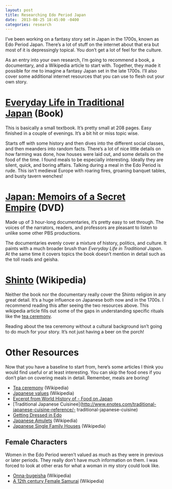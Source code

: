 ```yaml
---
layout: post
title: Researching Edo Period Japan
date:  2013-08-25 18:45:00 -0400
categories: research
---
```

I’ve been working on a fantasy story set in Japan in the 1700s, known as Edo Period Japan. There’s a lot of stuff on the internet about that era but most of it is depressingly topical. You don’t get a lot of feel for the culture.

As an entry into your own research, I’m going to recommend a book, a documentary, and a Wikipedia article to start with. Together, they made it possible for me to imagine a fantasy Japan set in the late 1700s. I’ll also cover some additional internet resources that you can use to flesh out your own story.

# [Everyday Life in Traditional Japan](http://www.amazon.com/gp/product/4805310057/ref=as_li_qf_sp_asin_il_tl?ie=UTF8&amp;camp=1789&amp;creative=9325&amp;creativeASIN=4805310057&amp;linkCode=as2&amp;tag=httpepochwcom-20)&nbsp;(Book)
This is basically a small textbook. It’s pretty small at 208 pages. Easy finished in a couple of evenings. It’s a bit hit or miss topic wise.

Starts off with some history and then dives into the different social classes, and then meanders into random facts. There’s a lot of nice little details on how farming was done, how houses were laid out, and some details on the food of the time. I found meals to be especially interesting. Ideally they are silent, quick, and boring affairs. Talking during a meal in the Edo Period is rude. This isn’t medieval Europe with roaring fires, groaning banquet tables, and busty tavern wenches!

# [Japan: Memoirs of a Secret Empire](https://github.com/epochwolf/epochwolf.com/blob/master/source/blog/2013-08-05-researching-edo-period-japan.markdown#japan-memoirs-of-a-secret-empire-dvd)&nbsp;(DVD)
Made up of 3 hour-long documentaries, it’s pretty easy to set through. The voices of the narrators, readers, and professors are pleasant to listen to unlike some other PBS productions.

The documentaries evenly cover a mixture of history, politics, and culture. It paints with a much broader brush than *Everyday Life in Traditional Japan*. At the same time it covers topics the book doesn’t mention in detail such as the toll roads and geisha.

# [Shinto](http://en.wikipedia.org/wiki/Shinto)&nbsp;(Wikipedia)
Neither the book nor the documentary really cover the Shinto religion in any great detail. It’s a huge influence on Japanese both now and in the 1700s. I recommend reading this after seeing the two resources above. This wikipedia article fills out some of the gaps in understanding specific rituals like the [tea ceremony](http://en.wikipedia.org/wiki/Japanese_tea_ceremony).

Reading about the tea ceremony without a cultural background isn’t going to do much for your story. It’s not just having a beer on the porch!

# Other Resources
Now that you have a baseline to start from, here’s some articles I think you would find useful or at least interesting. You can skip the food ones if you don’t plan on covering meals in detail. Remember, meals are boring!

- [Tea ceremony](http://en.wikipedia.org/wiki/Japanese_tea_ceremony)&nbsp;(Wikipedia)
- [Japanese values](http://en.wikipedia.org/wiki/Japanese_values)&nbsp;(Wikipedia)
- [Excerpt from World History of - Food on Japan](http://www.cambridge.org/us/books/kiple/japan.htm)
- [Traditional Japanese Cuisinee](http://www.enotes.com/traditional-japanese-cuisine-reference/- traditional-japanese-cuisine)
- [Getting Dressed in Edo](http://historicalnovelists.tripod.com/kimono.htm)
- [Japanese Amulets](http://en.wikipedia.org/wiki/Omamori)&nbsp;(Wikipedia)
- [Japanese Single Family Houses](http://en.wikipedia.org/wiki/Minka)&nbsp;(Wikipedia)

## Female Characters
Women in the Edo Period weren’t valued as much as they were in previous or later periods. They really don’t have much information on them. I was forced to look at other eras for what a woman in my story could look like.

- [Onna-bugeisha](https://en.wikipedia.org/wiki/Onna-bugeisha)&nbsp;(Wikipedia)
- [A 12th century Female Samurai](https://en.wikipedia.org/wiki/Tomoe_Gozen)&nbsp;(Wikipedia)